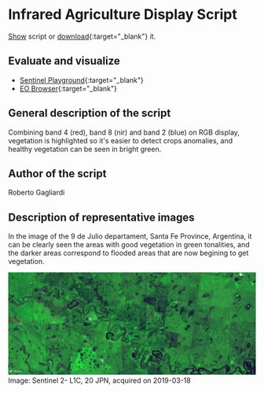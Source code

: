 # Infrared Agriculture Display Script

<a href="#" id='togglescript'>Show</a> script or [download](infrared_agriculture_display.js){:target="_blank"} it.
<div id='script_view' style="display:none">
{% highlight javascript %}
      {% include_relative script.js %}
{% endhighlight %}
</div>


## Evaluate and visualize
 - [Sentinel Playground](https://apps.sentinel-hub.com/sentinel-playground/?source=S2&lat=-29.428459541897272&lng=-61.45829200744629&zoom=14&preset=CUSTOM&layers=B01,B02,B03&maxcc=20&gain=1.0&gamma=1.0&time=2018-09-01%7C2019-03-18&atmFilter=&showDates=false&evalscript=LyoKQXV0aG9yIG9mIHRoZSBzY3JpcHQ6IFJvYmVydG8gR2FnbGlhcmRpCiovCgpyZXR1cm4gW0IwNCoyLjUsQjA4KjIuNSxCMDIqMi41XTs%3D){:target="_blank"}    
 - [EO Browser](https://apps.sentinel-hub.com/eo-browser/?lat=-29.41840&lng=-61.45701&zoom=14&time=2019-03-18&preset=CUSTOM&datasource=Sentinel-2%20L1C&layers=B01,B02,B03&evalscript=LyoKQXV0aG9yIG9mIHRoZSBzY3JpcHQ6IFJvYmVydG8gR2FnbGlhcmRpCiovCgpyZXR1cm4gW0IwNCoyLjUsQjA4KjIuNSxCMDIqMi41XTs%3D){:target="_blank"} 


## General description of the script

Combining band 4 (red), band 8 (nir) and band 2 (blue) on RGB display, vegetation is highlighted so it's easier to detect crops anomalies, and healthy vegetation can be seen in bright green.

## Author of the script

Roberto Gagliardi

## Description of representative images

In the image of the 9 de Julio departament, Santa Fe Province, Argentina, it can be clearly seen the areas with good vegetation in green tonalities, and the darker areas correspond to flooded areas that are now begining to get vegetation.

![Infrared Agriculture Display script example](fig/infrared_agriculture.png)
Image: Sentinel 2- L1C, 20 JPN, acquired on 2019-03-18

